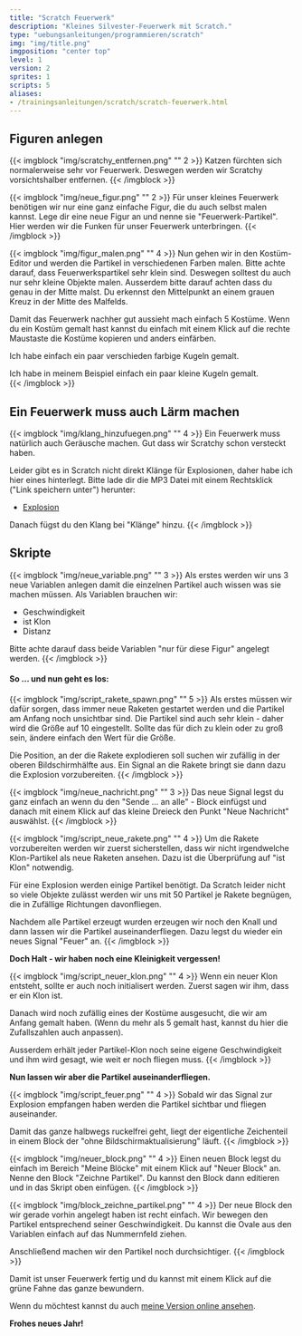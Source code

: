 ```yaml
---
title: "Scratch Feuerwerk"
description: "Kleines Silvester-Feuerwerk mit Scratch."
type: "uebungsanleitungen/programmieren/scratch"
img: "img/title.png"
imgposition: "center top"
level: 1
version: 2
sprites: 1
scripts: 5
aliases:
- /trainingsanleitungen/scratch/scratch-feuerwerk.html
---
```


## Figuren anlegen
{{< imgblock "img/scratchy_entfernen.png" "" 2 >}}
Katzen fürchten sich normalerweise sehr vor Feuerwerk. Deswegen werden wir Scratchy vorsichtshalber entfernen.
{{< /imgblock >}}

{{< imgblock "img/neue_figur.png" "" 2 >}}
Für unser kleines Feuerwerk benötigen wir nur eine ganz einfache Figur, die du auch selbst malen kannst. Lege dir eine neue Figur an und nenne sie "Feuerwerk-Partikel". Hier werden wir die Funken für unser Feuerwerk unterbringen.
{{< /imgblock >}}

{{< imgblock "img/figur_malen.png" "" 4 >}}
Nun gehen wir in den Kostüm-Editor und werden die Partikel in verschiedenen Farben malen. Bitte achte darauf, dass Feuerwerkspartikel sehr klein sind. Deswegen solltest du auch nur sehr kleine Objekte malen. Ausserdem bitte darauf achten dass du genau in der Mitte malst. Du erkennst den Mittelpunkt an einem grauen Kreuz in der Mitte des Malfelds.

Damit das Feuerwerk nachher gut aussieht mach einfach 5 Kostüme. Wenn du ein Kostüm gemalt hast kannst du einfach mit einem Klick auf die rechte Maustaste die Kostüme kopieren und anders einfärben.

Ich habe einfach ein paar verschieden farbige Kugeln gemalt.

Ich habe in meinem Beispiel einfach ein paar kleine Kugeln gemalt.  
{{< /imgblock >}}

## Ein Feuerwerk muss auch Lärm machen
{{< imgblock "img/klang_hinzufuegen.png" "" 4 >}}
Ein Feuerwerk muss natürlich auch Geräusche machen. Gut dass wir Scratchy schon versteckt haben.

Leider gibt es in Scratch nicht direkt Klänge für Explosionen, daher habe ich hier eines hinterlegt. Bitte lade dir die MP3 Datei mit einem Rechtsklick ("Link speichern unter") herunter:

- [Explosion](assets/Explosion.mp3)

Danach fügst du den Klang bei "Klänge" hinzu.
{{< /imgblock >}}

## Skripte
{{< imgblock "img/neue_variable.png" "" 3 >}}
Als erstes werden wir uns 3 neue Variablen anlegen damit die einzelnen Partikel auch wissen was sie machen müssen. Als Variablen brauchen wir:

- Geschwindigkeit
- ist Klon
- Distanz

Bitte achte darauf dass beide Variablen "nur für diese Figur" angelegt werden.
{{< /imgblock >}}

#### So ... und nun geht es los:

{{< imgblock "img/script_rakete_spawn.png" "" 5 >}}
Als erstes müssen wir dafür sorgen, dass immer neue Raketen gestartet werden und die Partikel am Anfang noch unsichtbar sind. Die Partikel sind auch sehr klein - daher wird die Größe auf 10 eingestellt. Sollte das für dich zu klein oder zu groß sein, ändere einfach den Wert für die Größe.

Die Position, an der die Rakete explodieren soll suchen wir zufällig in der oberen Bildschirmhälfte aus. Ein Signal an die Rakete bringt sie dann dazu die Explosion vorzubereiten.
{{< /imgblock >}}

{{< imgblock "img/neue_nachricht.png" "" 3 >}}
Das neue Signal legst du ganz einfach an wenn du den "Sende ... an alle" - Block einfügst und danach mit einem Klick auf das kleine Dreieck den Punkt "Neue Nachricht" auswählst.
{{< /imgblock >}}

{{< imgblock "img/script_neue_rakete.png" "" 4 >}}
Um die Rakete vorzubereiten werden wir zuerst sicherstellen, dass wir nicht irgendwelche Klon-Partikel als neue Raketen ansehen. Dazu ist die Überprüfung auf "ist Klon" notwendig.

Für eine Explosion werden einige Partikel benötigt. Da Scratch leider nicht so viele Objekte zulässt werden wir uns mit 50 Partikel je Rakete begnügen, die in Zufällige Richtungen davonfliegen.

Nachdem alle Partikel erzeugt wurden erzeugen wir noch den Knall und dann lassen wir die Partikel auseinanderfliegen. Dazu legst du wieder ein neues Signal "Feuer" an.
{{< /imgblock >}}

**Doch Halt - wir haben noch eine Kleinigkeit vergessen!**

{{< imgblock "img/script_neuer_klon.png" "" 4 >}}
Wenn ein neuer Klon entsteht, sollte er auch noch initialisert werden. Zuerst sagen wir ihm, dass er ein Klon ist.

Danach wird noch zufällig eines der Kostüme ausgesucht, die wir am Anfang gemalt haben. (Wenn du mehr als 5 gemalt hast, kannst du hier die Zufallszahlen auch anpassen).

Ausserdem erhält jeder Partikel-Klon noch seine eigene Geschwindigkeit und ihm wird gesagt, wie weit er noch fliegen muss.
{{< /imgblock >}}

**Nun lassen wir aber die Partikel auseinanderfliegen.**

{{< imgblock "img/script_feuer.png" "" 4 >}}
Sobald wir das Signal zur Explosion empfangen haben werden die Partikel sichtbar und fliegen auseinander.

Damit das ganze halbwegs ruckelfrei geht, liegt der eigentliche Zeichenteil in einem Block der "ohne Bildschirmaktualisierung" läuft.
{{< /imgblock >}}

{{< imgblock "img/neuer_block.png" "" 4 >}}
Einen neuen Block legst du einfach im Bereich "Meine Blöcke" mit einem Klick auf "Neuer Block" an. Nenne den Block "Zeichne Partikel". Du kannst den Block dann editieren und in das Skript oben einfügen.
{{< /imgblock >}}

{{< imgblock "img/block_zeichne_partikel.png" "" 4 >}}
Der neue Block den wir gerade vorhin angelegt haben ist recht einfach. Wir bewegen den Partikel entsprechend seiner Geschwindigkeit. Du kannst die Ovale aus den Variablen einfach auf das Nummernfeld ziehen.

Anschließend machen wir den Partikel noch durchsichtiger.
{{< /imgblock >}}

Damit ist unser Feuerwerk fertig und du kannst mit einem Klick auf die grüne Fahne das ganze bewundern.

Wenn du möchtest kannst du auch [meine Version online ansehen](https://scratch.mit.edu/projects/604911457 "Feuerwerk auf scratch.mit.edu").

**Frohes neues Jahr!**





